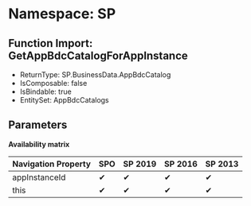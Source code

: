 # Namespace: SP

## Function Import: GetAppBdcCatalogForAppInstance

- ReturnType: SP.BusinessData.AppBdcCatalog
- IsComposable: false
- IsBindable: true
- EntitySet: AppBdcCatalogs

## Parameters

**Availability matrix**

Navigation Property | SPO | SP 2019 | SP 2016 | SP 2013
----------|-----|---------|---------|--------
appInstanceId | ✔ | ✔ | ✔ | ✔
this | ✔ | ✔ | ✔ | ✔
